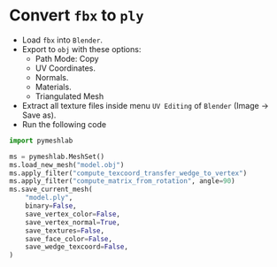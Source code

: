 # Convert `fbx` to `ply`

- Load `fbx` into `Blender`.
- Export to `obj` with these options:
  - Path Mode: Copy
  - UV Coordinates.
  - Normals.
  - Materials.
  - Triangulated Mesh
- Extract all texture files inside menu `UV Editing` of `Blender` (Image -> Save as).
- Run the following code

```python
import pymeshlab

ms = pymeshlab.MeshSet()
ms.load_new_mesh("model.obj")
ms.apply_filter("compute_texcoord_transfer_wedge_to_vertex")
ms.apply_filter("compute_matrix_from_rotation", angle=90)
ms.save_current_mesh(
    "model.ply",
    binary=False,
    save_vertex_color=False,
    save_vertex_normal=True,
    save_textures=False,
    save_face_color=False,
    save_wedge_texcoord=False,
)
```
